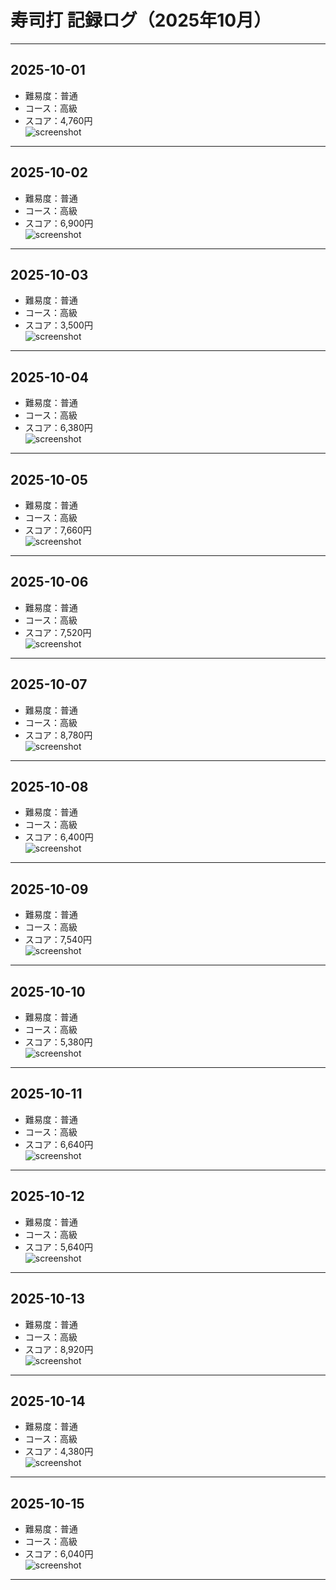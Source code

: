 # 寿司打 記録ログ（2025年10月）
___
## 2025-10-01
- 難易度：普通
- コース：高級
- スコア：4,760円  
![screenshot](screenshots/2025-10-01.png)
___
## 2025-10-02
- 難易度：普通
- コース：高級
- スコア：6,900円  
![screenshot](screenshots/2025-10-02.png)
___
## 2025-10-03
- 難易度：普通
- コース：高級
- スコア：3,500円  
![screenshot](screenshots/2025-10-03.png)
___
## 2025-10-04
- 難易度：普通
- コース：高級
- スコア：6,380円  
![screenshot](screenshots/2025-10-04.png)
___
## 2025-10-05
- 難易度：普通
- コース：高級
- スコア：7,660円  
![screenshot](screenshots/2025-10-05.png)
___
## 2025-10-06
- 難易度：普通
- コース：高級
- スコア：7,520円  
![screenshot](screenshots/2025-10-06.png)
___
## 2025-10-07
- 難易度：普通
- コース：高級
- スコア：8,780円  
![screenshot](screenshots/2025-10-07.png)
___
## 2025-10-08
- 難易度：普通
- コース：高級
- スコア：6,400円  
![screenshot](screenshots/2025-10-08.png)
___
## 2025-10-09
- 難易度：普通
- コース：高級
- スコア：7,540円  
![screenshot](screenshots/2025-10-09.png)
___
## 2025-10-10
- 難易度：普通
- コース：高級
- スコア：5,380円  
![screenshot](screenshots/2025-10-10.png)
___
## 2025-10-11
- 難易度：普通
- コース：高級
- スコア：6,640円  
![screenshot](screenshots/2025-10-11.png)
___
## 2025-10-12
- 難易度：普通
- コース：高級
- スコア：5,640円  
![screenshot](screenshots/2025-10-12.png)
___
## 2025-10-13
- 難易度：普通
- コース：高級
- スコア：8,920円  
![screenshot](screenshots/2025-10-13.png)
___
## 2025-10-14
- 難易度：普通
- コース：高級
- スコア：4,380円  
![screenshot](screenshots/2025-10-14.png)
___
## 2025-10-15
- 難易度：普通
- コース：高級
- スコア：6,040円  
![screenshot](screenshots/2025-10-14.png)
___
